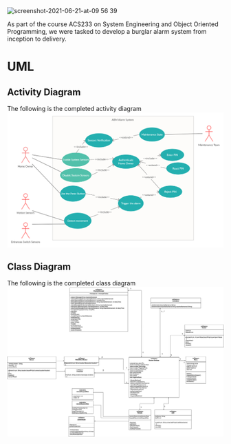 <img width="900" alt="screenshot-2021-06-21-at-09 56 39" src="https://github.com/sebzuddas/ACS233/assets/62427628/7f0a4163-dca2-4596-b9f0-0986a7a85550">

As part of the course ACS233 on System Engineering and Object Oriented Programming, we were tasked to develop a burglar alarm system from inception to delivery. 

# UML

## Activity Diagram

The following is the completed activity diagram
![activity diagram](docs/acs233_activity_diagram.png)

## Class Diagram
The following is the completed class diagram
![class diagram](docs/acs233_class_diagram.png)






